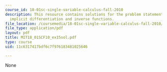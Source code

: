 ```yaml
---
course_id: 18-01sc-single-variable-calculus-fall-2010
description: This resource contains solutions for the problem statements related to
  implicit differentiation and inverse functions.
file_location: /coursemedia/18-01sc-single-variable-calculus-fall-2010/11c6317417bdf6c7f976183481025646_MIT18_01SCF10_ex15sol.pdf
file_type: application/pdf
layout: pdf
title: MIT18_01SCF10_ex15sol.pdf
type: course
uid: 11c6317417bdf6c7f976183481025646

---
```

None